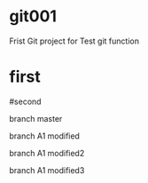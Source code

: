 # git001
Frist Git project for Test git function

# first

#second

branch master

branch A1 modified

branch A1 modified2


branch A1 modified3
